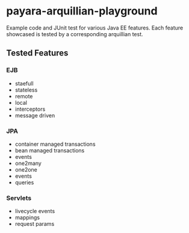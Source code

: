 # payara-arquillian-playground

Example code and JUnit test for various Java EE features. Each feature showcased is tested by a corresponding arquillian test.

## Tested Features

### EJB

- staefull
- stateless
- remote
- local
- interceptors
- message driven

 ### JPA

 - container managed transactions
 - bean managed transactions
 - events
 - one2many
 - one2one
 - events
 - queries

### Servlets

- livecycle events
- mappings
- request params
